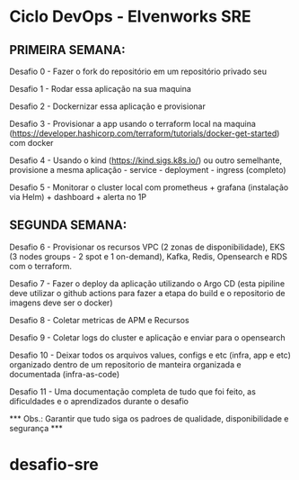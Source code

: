 # Ciclo DevOps - Elvenworks SRE

## PRIMEIRA SEMANA:

Desafio 0 - Fazer o fork do repositório em um repositório privado seu

Desafio 1 - Rodar essa aplicação na sua maquina

Desafio 2 - Dockernizar essa aplicação e provisionar

Desafio 3 - Provisionar a app  usando o terraform local na maquina (https://developer.hashicorp.com/terraform/tutorials/docker-get-started) com docker

Desafio 4 - Usando o kind (https://kind.sigs.k8s.io/) ou outro semelhante, provisione a mesma aplicação - service - deployment - ingress (completo)

Desafio 5 - Monitorar o cluster local com prometheus + grafana (instalação via Helm) + dashboard + alerta no 1P

## SEGUNDA SEMANA:

Desafio 6 - Provisionar os recursos VPC (2 zonas de disponibilidade), EKS (3 nodes groups - 2 spot e 1 on-demand), Kafka, Redis, Opensearch e RDS com o terraform.

Desafio 7 - Fazer o deploy da aplicação utilizando o Argo CD (esta pipiline deve utilizar o github actions para fazer a etapa do build e o repositorio de imagens deve ser o docker)

Desafio 8 - Coletar metricas de APM e Recursos

Desafio 9 - Coletar logs do cluster e aplicação e enviar para o opensearch

Desafio 10 - Deixar todos os arquivos values, configs e etc (infra, app e etc) organizado dentro de um repositorio de manteira organizada e documentada (infra-as-code)

Desafio 11 - Uma documentação completa de tudo que foi feito, as dificuldades e o aprendizados durante o desafio

*** Obs.: Garantir que tudo siga os padroes de qualidade, disponibilidade e segurança ***
# desafio-sre
